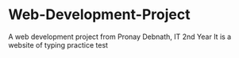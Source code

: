 # Web-Development-Project
A web development project from Pronay Debnath, IT 2nd Year
It is a website of typing practice test
